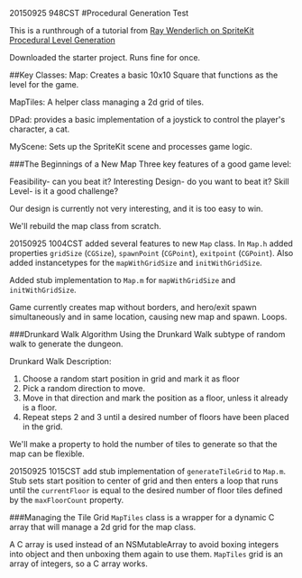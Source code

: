20150925 948CST
#Procedural Generation Test

This is a runthrough of a tutorial from [Ray Wenderlich on SpriteKit Procedural Level Generation](http://www.raywenderlich.com/49502/procedural-level-generation-in-games-tutorial-part-1)

Downloaded the starter project. Runs fine for once. 

##Key Classes:
Map: Creates a basic 10x10 Square that functions as the level for the game.

MapTiles: A helper class managing a 2d grid of tiles.

DPad: provides a basic implementation of a joystick to control the player's character, a cat.

MyScene: Sets up the SpriteKit scene and processes game logic.

###The Beginnings of a New Map
Three key features of a good game level:

Feasibility- can you beat it?
Interesting Design- do you want to beat it?
Skill Level- is it a good challenge?

Our design is currently not very interesting, and it is too easy to win.

We'll rebuild the map class from scratch.

20150925 1004CST
added several features to new `Map` class. In `Map.h` added properties `gridSize` (`CGSize`), `spawnPoint` (`CGPoint`), `exitpoint` (`CGPoint`). Also added instancetypes for the `mapWithGridSize` and `initWithGridSize`.

Added stub implementation to `Map.m` for `mapWithGridSize` and `initWithGridSize`.

Game currently creates map without borders, and hero/exit spawn simultaneously and in same location, causing new map and spawn. Loops.

###Drunkard Walk Algorithm
Using the Drunkard Walk subtype of random walk to generate the dungeon.

Drunkard Walk Description:
1. Choose a random start position in grid and mark it as floor
2. Pick a random direction to move.
3. Move in that direction and mark the position as a floor, unless it already is a floor.
4. Repeat steps 2 and 3 until a desired number of floors have been placed in the grid.

We'll make a property to hold the number of tiles to generate so that the map can be flexible.

20150925 1015CST
add stub implementation of `generateTileGrid` to `Map.m`. Stub sets start position to center of grid and then enters a loop that runs until the `currentFloor` is equal to the desired number of floor tiles defined by the `maxFloorCount` property.

###Managing the Tile Grid
`MapTiles` class is a wrapper for a dynamic C array that will manage a 2d grid for the map class.

A C array is used instead of an NSMutableArray to avoid boxing integers into object and then unboxing them again to use them. `MapTiles` grid is an array of integers, so a C array works.



